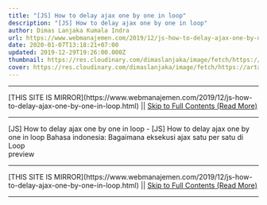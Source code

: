 ```yaml
---
title: "[JS] How to delay ajax one by one in loop"
description: "[JS] How to delay ajax one by one in loop"
author: Dimas Lanjaka Kumala Indra
url: https://www.webmanajemen.com/2019/12/js-how-to-delay-ajax-one-by-one-in-loop.html
date: 2020-01-07T13:18:21+07:00
updated: 2019-12-29T19:26:00.000Z
thumbnail: https://res.cloudinary.com/dimaslanjaka/image/fetch/https://artandlogic.com/wp-content/uploads/2000px-AJAX_logo_by_gengns.svg_.png
cover: https://res.cloudinary.com/dimaslanjaka/image/fetch/https://artandlogic.com/wp-content/uploads/2000px-AJAX_logo_by_gengns.svg_.png
---
```


<hr/> [THIS SITE IS MIRROR](https://www.webmanajemen.com/2019/12/js-how-to-delay-ajax-one-by-one-in-loop.html) || <a href="https://www.webmanajemen.com/2019/12/js-how-to-delay-ajax-one-by-one-in-loop.html" rel="follow" class="button" id="read-more">Skip to Full Contents (Read More)</a> <hr/> [JS] How to delay ajax one by one in loop - [JS] How to delay ajax one by one in loop Bahasa indonesia: Bagaimana eksekusi ajax satu per satu di Loop
<div id="demo"></div>
<script>
/**
 * Define global variable
 * @var {int} indexLoop global loop indexer
 * @var {int} lastLoop global last iteration for global loop indexer from loop initializer
 * @var {array} queueLoop global array to be processed from ajax
 * @var {array} arrayLoop define array to be proccesed
 */
var indexLoop = 0,
  lastLoop = 0,
  queueLoop = [],
  arrayLoop = ['apple', 'melon', 'watermelon', 'grapes'];
for (var i = 0; i < arrayLoop.length; i++) {
  queueLoop.push(arrayLoop[i]);
  if (i == arrayLoop.length - 1) {
    lastLoop = i + 1;
    ajaxLoop(function () {
      var b = document.createElement('b');
      b.innerHTML = 'Processing all item ' + indexLoop + ' of ' + lastLoop + ' succedeed<br/>';
      document.getElementById('demo').appendChild(b);
    });
  }
}/**
 * Initialize global ajaxLoop function
 * @param {function} lastFunction function to be executed on last iteration
 */
function ajaxLoop(lastFunction) {
  if (indexLoop < lastLoop) {
    $.ajax({
      url: 'https://reqres.in/api/users?page=' + (indexLoop + 1),
      beforeSend: function () {
        var b = document.createElement('b');
        b.innerHTML = 'Processing item ' + indexLoop + ' of ' + lastLoop + '<br/>';
        document.getElementById('demo').appendChild(b);
      },
      success: function (response) {
        var b = document.createElement('b');
        b.innerHTML = 'Processed item success ' + this.url.split('=')[1] + ' of ' + lastLoop + '<br/>';
        document.getElementById('demo').appendChild(b);
      },
      error: function () {
        var b = document.createElement('b');
        b.innerHTML = 'Processed item error ' + this.url.split('=')[1] + ' of ' + lastLoop + '<br/>';
        document.getElementById('demo').appendChild(b);
      },
      complete: function () {
        var b = document.createElement('b');
        b.innerHTML = 'Processed item complete ' + this.url.split('=')[1] + ' of ' + lastLoop + '<br/>';
        document.getElementById('demo').appendChild(b);
      }
    });
    indexLoop++;
    ajaxLoop();
    if (indexLoop == queueLoop.length) {
      if (typeof lastFunction == 'function') {
        lastFunction();
        /** reseting global indexer */
        indexLoop = 0;
      }
    }
  }
}</script>
preview <hr/> [THIS SITE IS MIRROR](https://www.webmanajemen.com/2019/12/js-how-to-delay-ajax-one-by-one-in-loop.html) || <a href="https://www.webmanajemen.com/2019/12/js-how-to-delay-ajax-one-by-one-in-loop.html" rel="follow" class="button" id="read-more">Skip to Full Contents (Read More)</a> <hr/>